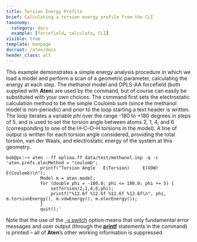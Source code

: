 ```yaml
---
title: Torsion Energy Profile
brief: Calculating a torsion energy profile from the CLI
taxonomy:
  category: docs
  example: [forcefield, calculate, CLI]
visible: true
template: manpage
docroot: /aten/docs
header_class: alt
---
```


This example demonstrates a simple energy analysis procedure in which we load a model and perform a scan of a geometric parameter, calculating the energy at each step. The methanol model and OPLS-AA forcefield (both supplied with **Aten**) are used by the command, but of course can easily be substituted with your own choices. The command first sets the electrostatic calculation method to be the simple Coulomb sum (since the methanol model is non-periodic) and prior to the loop starting a text header is written. The loop iterates a variable _phi_ over the range -180 to +180 degrees in steps of 5, and is used to set the torsion angle between atoms 2, 1, 4, and 6 (corresponding to one of the H–C–O–H torsions in the model). A line of output is written for each torsion angle considered, providing the total torsion, van der Waals, and electrostatic energy of the system at this geometry.

```aten
bob@pc:~> aten --ff oplsaa.ff data/test/methanol.inp -q -c 'aten.prefs.elecMethod = "coulomb";
             printf("Torsion Angle   E(Torsion)     E(VDW)     E(Coulomb)\n");
             Model m = aten.model;
             for (double phi = -180.0; phi <= 180.0; phi += 5) { 
                 setTorsion(2,1,4,6,phi);
                 printf("%12.6f %12.6f %12.6f %12.6f\n", phi, m.torsionEnergy(), m.vdwEnergy(), m.elecEnergy());
             }
             quit();'
```

Note that the use of the [`-q` switch](/aten/docs/cli/switches#q) option means that only fundamental error messages and user output (through the [**printf**](/aten/docs/scripting/commands/messaging#printf) statements in the command) is printed – all of **Aten**’s other working information is suppressed.

